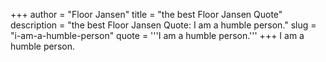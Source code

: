 +++
author = "Floor Jansen"
title = "the best Floor Jansen Quote"
description = "the best Floor Jansen Quote: I am a humble person."
slug = "i-am-a-humble-person"
quote = '''I am a humble person.'''
+++
I am a humble person.
